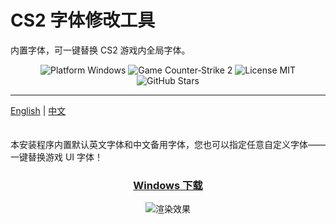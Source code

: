 # CS2 字体修改工具

内置字体，可一键替换 CS2 游戏内全局字体。

<div align="center">
  <img src="https://img.shields.io/badge/Platform-Windows-pink" alt="Platform Windows" />
  <img src="https://img.shields.io/badge/Game-Counter--Strike%202-pink" alt="Game Counter‑Strike 2" />
  <img src="https://img.shields.io/badge/License-MIT-pink" alt="License MIT" />
  <img src="https://img.shields.io/github/stars/xmlans/CS2-Font-Modifications?style=social&color=ff69b4" alt="GitHub Stars" />
</div>

---

[English](./README.md) | [中文](./README_CN.md)  
<br>  
本安装程序内置默认英文字体和中文备用字体，您也可以指定任意自定义字体——一键替换游戏 UI 字体！<br>

<div align="center">
  <h3><a href="https://github.com/xmlans/CS2-Font-Modifications/releases/download/v/cs2change.exe">Windows 下载</a></h3>
</div>

<p align="center">
  <img src="demo.png" alt="渲染效果" />
</p>
